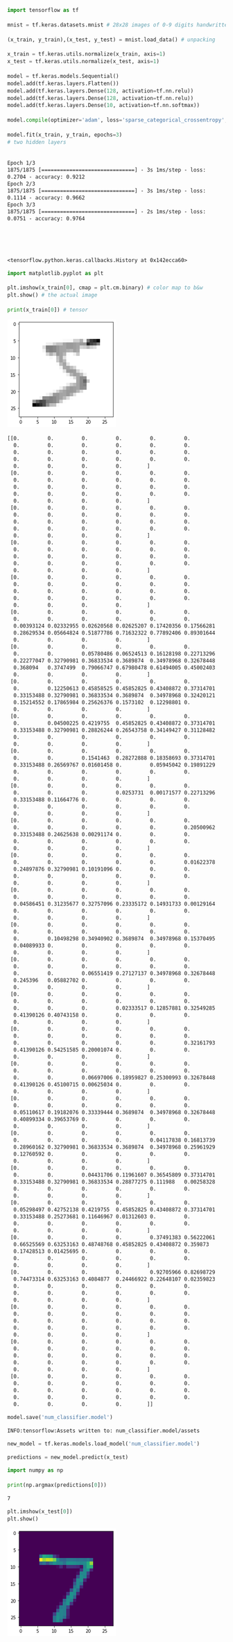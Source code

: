 ```python
import tensorflow as tf

mnist = tf.keras.datasets.mnist # 28x28 images of 0-9 digits handwritten

(x_train, y_train),(x_test, y_test) = mnist.load_data() # unpacking

x_train = tf.keras.utils.normalize(x_train, axis=1)
x_test = tf.keras.utils.normalize(x_test, axis=1)

model = tf.keras.models.Sequential()
model.add(tf.keras.layers.Flatten())
model.add(tf.keras.layers.Dense(128, activation=tf.nn.relu))
model.add(tf.keras.layers.Dense(128, activation=tf.nn.relu))
model.add(tf.keras.layers.Dense(10, activation=tf.nn.softmax))

model.compile(optimizer='adam', loss='sparse_categorical_crossentropy', metrics=['accuracy'])

model.fit(x_train, y_train, epochs=3)
# two hidden layers
    
```

    Epoch 1/3
    1875/1875 [==============================] - 3s 1ms/step - loss: 0.2704 - accuracy: 0.9212
    Epoch 2/3
    1875/1875 [==============================] - 3s 1ms/step - loss: 0.1114 - accuracy: 0.9662
    Epoch 3/3
    1875/1875 [==============================] - 2s 1ms/step - loss: 0.0751 - accuracy: 0.9764





    <tensorflow.python.keras.callbacks.History at 0x142ecca60>




```python
import matplotlib.pyplot as plt

plt.imshow(x_train[0], cmap = plt.cm.binary) # color map to b&w
plt.show() # the actual image

print(x_train[0]) # tensor

```


![png](output_1_0.png)


    [[0.         0.         0.         0.         0.         0.
      0.         0.         0.         0.         0.         0.
      0.         0.         0.         0.         0.         0.
      0.         0.         0.         0.         0.         0.
      0.         0.         0.         0.        ]
     [0.         0.         0.         0.         0.         0.
      0.         0.         0.         0.         0.         0.
      0.         0.         0.         0.         0.         0.
      0.         0.         0.         0.         0.         0.
      0.         0.         0.         0.        ]
     [0.         0.         0.         0.         0.         0.
      0.         0.         0.         0.         0.         0.
      0.         0.         0.         0.         0.         0.
      0.         0.         0.         0.         0.         0.
      0.         0.         0.         0.        ]
     [0.         0.         0.         0.         0.         0.
      0.         0.         0.         0.         0.         0.
      0.         0.         0.         0.         0.         0.
      0.         0.         0.         0.         0.         0.
      0.         0.         0.         0.        ]
     [0.         0.         0.         0.         0.         0.
      0.         0.         0.         0.         0.         0.
      0.         0.         0.         0.         0.         0.
      0.         0.         0.         0.         0.         0.
      0.         0.         0.         0.        ]
     [0.         0.         0.         0.         0.         0.
      0.         0.         0.         0.         0.         0.
      0.00393124 0.02332955 0.02620568 0.02625207 0.17420356 0.17566281
      0.28629534 0.05664824 0.51877786 0.71632322 0.77892406 0.89301644
      0.         0.         0.         0.        ]
     [0.         0.         0.         0.         0.         0.
      0.         0.         0.05780486 0.06524513 0.16128198 0.22713296
      0.22277047 0.32790981 0.36833534 0.3689874  0.34978968 0.32678448
      0.368094   0.3747499  0.79066747 0.67980478 0.61494005 0.45002403
      0.         0.         0.         0.        ]
     [0.         0.         0.         0.         0.         0.
      0.         0.12250613 0.45858525 0.45852825 0.43408872 0.37314701
      0.33153488 0.32790981 0.36833534 0.3689874  0.34978968 0.32420121
      0.15214552 0.17865984 0.25626376 0.1573102  0.12298801 0.
      0.         0.         0.         0.        ]
     [0.         0.         0.         0.         0.         0.
      0.         0.04500225 0.4219755  0.45852825 0.43408872 0.37314701
      0.33153488 0.32790981 0.28826244 0.26543758 0.34149427 0.31128482
      0.         0.         0.         0.         0.         0.
      0.         0.         0.         0.        ]
     [0.         0.         0.         0.         0.         0.
      0.         0.         0.1541463  0.28272888 0.18358693 0.37314701
      0.33153488 0.26569767 0.01601458 0.         0.05945042 0.19891229
      0.         0.         0.         0.         0.         0.
      0.         0.         0.         0.        ]
     [0.         0.         0.         0.         0.         0.
      0.         0.         0.         0.0253731  0.00171577 0.22713296
      0.33153488 0.11664776 0.         0.         0.         0.
      0.         0.         0.         0.         0.         0.
      0.         0.         0.         0.        ]
     [0.         0.         0.         0.         0.         0.
      0.         0.         0.         0.         0.         0.20500962
      0.33153488 0.24625638 0.00291174 0.         0.         0.
      0.         0.         0.         0.         0.         0.
      0.         0.         0.         0.        ]
     [0.         0.         0.         0.         0.         0.
      0.         0.         0.         0.         0.         0.01622378
      0.24897876 0.32790981 0.10191096 0.         0.         0.
      0.         0.         0.         0.         0.         0.
      0.         0.         0.         0.        ]
     [0.         0.         0.         0.         0.         0.
      0.         0.         0.         0.         0.         0.
      0.04586451 0.31235677 0.32757096 0.23335172 0.14931733 0.00129164
      0.         0.         0.         0.         0.         0.
      0.         0.         0.         0.        ]
     [0.         0.         0.         0.         0.         0.
      0.         0.         0.         0.         0.         0.
      0.         0.10498298 0.34940902 0.3689874  0.34978968 0.15370495
      0.04089933 0.         0.         0.         0.         0.
      0.         0.         0.         0.        ]
     [0.         0.         0.         0.         0.         0.
      0.         0.         0.         0.         0.         0.
      0.         0.         0.06551419 0.27127137 0.34978968 0.32678448
      0.245396   0.05882702 0.         0.         0.         0.
      0.         0.         0.         0.        ]
     [0.         0.         0.         0.         0.         0.
      0.         0.         0.         0.         0.         0.
      0.         0.         0.         0.02333517 0.12857881 0.32549285
      0.41390126 0.40743158 0.         0.         0.         0.
      0.         0.         0.         0.        ]
     [0.         0.         0.         0.         0.         0.
      0.         0.         0.         0.         0.         0.
      0.         0.         0.         0.         0.         0.32161793
      0.41390126 0.54251585 0.20001074 0.         0.         0.
      0.         0.         0.         0.        ]
     [0.         0.         0.         0.         0.         0.
      0.         0.         0.         0.         0.         0.
      0.         0.         0.06697006 0.18959827 0.25300993 0.32678448
      0.41390126 0.45100715 0.00625034 0.         0.         0.
      0.         0.         0.         0.        ]
     [0.         0.         0.         0.         0.         0.
      0.         0.         0.         0.         0.         0.
      0.05110617 0.19182076 0.33339444 0.3689874  0.34978968 0.32678448
      0.40899334 0.39653769 0.         0.         0.         0.
      0.         0.         0.         0.        ]
     [0.         0.         0.         0.         0.         0.
      0.         0.         0.         0.         0.04117838 0.16813739
      0.28960162 0.32790981 0.36833534 0.3689874  0.34978968 0.25961929
      0.12760592 0.         0.         0.         0.         0.
      0.         0.         0.         0.        ]
     [0.         0.         0.         0.         0.         0.
      0.         0.         0.04431706 0.11961607 0.36545809 0.37314701
      0.33153488 0.32790981 0.36833534 0.28877275 0.111988   0.00258328
      0.         0.         0.         0.         0.         0.
      0.         0.         0.         0.        ]
     [0.         0.         0.         0.         0.         0.
      0.05298497 0.42752138 0.4219755  0.45852825 0.43408872 0.37314701
      0.33153488 0.25273681 0.11646967 0.01312603 0.         0.
      0.         0.         0.         0.         0.         0.
      0.         0.         0.         0.        ]
     [0.         0.         0.         0.         0.37491383 0.56222061
      0.66525569 0.63253163 0.48748768 0.45852825 0.43408872 0.359873
      0.17428513 0.01425695 0.         0.         0.         0.
      0.         0.         0.         0.         0.         0.
      0.         0.         0.         0.        ]
     [0.         0.         0.         0.         0.92705966 0.82698729
      0.74473314 0.63253163 0.4084877  0.24466922 0.22648107 0.02359823
      0.         0.         0.         0.         0.         0.
      0.         0.         0.         0.         0.         0.
      0.         0.         0.         0.        ]
     [0.         0.         0.         0.         0.         0.
      0.         0.         0.         0.         0.         0.
      0.         0.         0.         0.         0.         0.
      0.         0.         0.         0.         0.         0.
      0.         0.         0.         0.        ]
     [0.         0.         0.         0.         0.         0.
      0.         0.         0.         0.         0.         0.
      0.         0.         0.         0.         0.         0.
      0.         0.         0.         0.         0.         0.
      0.         0.         0.         0.        ]
     [0.         0.         0.         0.         0.         0.
      0.         0.         0.         0.         0.         0.
      0.         0.         0.         0.         0.         0.
      0.         0.         0.         0.         0.         0.
      0.         0.         0.         0.        ]]



```python
model.save('num_classifier.model')
```

    INFO:tensorflow:Assets written to: num_classifier.model/assets



```python
new_model = tf.keras.models.load_model('num_classifier.model')
```


```python
predictions = new_model.predict(x_test)
```


```python
import numpy as np

print(np.argmax(predictions[0]))
```

    7



```python
plt.imshow(x_test[0])
plt.show()
```


![png](output_6_0.png)


